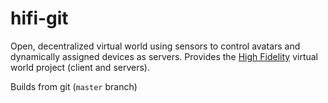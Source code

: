 hifi-git
============

Open, decentralized virtual world using sensors to control avatars and dynamically assigned devices as servers.
Provides the [High Fidelity](https://highfidelity.io/) virtual world project (client and servers).

Builds from git (`master` branch)
